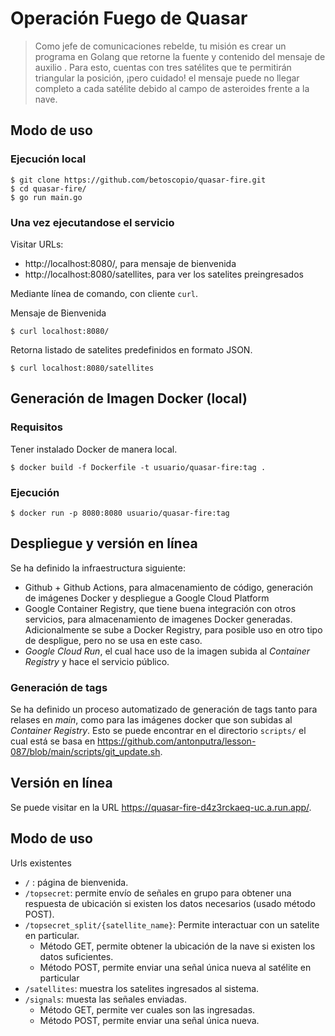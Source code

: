 # Operación Fuego de Quasar


> Como jefe de comunicaciones rebelde, tu misión es crear un programa en Golang que retorne la fuente y contenido del mensaje de  auxilio . Para esto, cuentas con tres satélites que te permitirán triangular la posición, ¡pero cuidado! el mensaje puede no llegar completo a cada satélite debido al campo de asteroides frente a la nave.

## Modo de uso

### Ejecución local

```
$ git clone https://github.com/betoscopio/quasar-fire.git
$ cd quasar-fire/
$ go run main.go
```

### Una vez ejecutandose el servicio

Visitar URLs:
- http://localhost:8080/, para mensaje de bienvenida
- http://localhost:8080/satellites, para ver los satelites preingresados

Mediante línea de comando, con cliente `curl`.

Mensaje de Bienvenida
```
$ curl localhost:8080/
```

Retorna listado de satelites predefinidos en formato JSON.
``` 
$ curl localhost:8080/satellites
```

## Generación de Imagen Docker (local)


### Requisitos

Tener instalado Docker de manera local.

```
$ docker build -f Dockerfile -t usuario/quasar-fire:tag .
```

### Ejecución

```
$ docker run -p 8080:8080 usuario/quasar-fire:tag
```

## Despliegue y versión en línea

Se ha definido la infraestructura siguiente:

- Github + Github Actions, para almacenamiento de código, generación de imágenes Docker y despliegue a Google Cloud Platform
- Google Container Registry, que tiene buena integración con otros servicios, para almacenamiento de imagenes Docker generadas. Adicionalmente se sube a Docker Registry, para posible uso en otro tipo de despligue, pero no se usa en este caso.
- *Google Cloud Run*, el cual hace uso de la imagen subida al *Container Registry* y hace el servicio público.

### Generación de tags

Se ha definido un proceso automatizado de generación de tags tanto para relases en *main*, como para las imágenes docker que son subidas al *Container Registry*. Esto se puede encontrar en el directorio `scripts/` el cual está se basa en https://github.com/antonputra/lesson-087/blob/main/scripts/git_update.sh. 

## Versión en línea

Se puede visitar en la URL https://quasar-fire-d4z3rckaeq-uc.a.run.app/.

## Modo de uso

Urls existentes

- `/` : página de bienvenida.
- `/topsecret`: permite envío de señales en grupo para obtener una respuesta de ubicación si existen los datos necesarios (usado método POST).
- `/topsecret_split/{satellite_name}`: Permite interactuar con un satelite en particular.
  - Método GET, permite obtener la ubicación de la nave si existen los datos suficientes.
  - Método POST, permite enviar una señal única nueva al satélite en particular
- `/satellites`: muestra los satelites ingresados al sistema.
- `/signals`: muesta las señales enviadas. 
  - Método GET, permite ver cuales son las ingresadas.
  - Método POST, permite enviar una señal única nueva.

